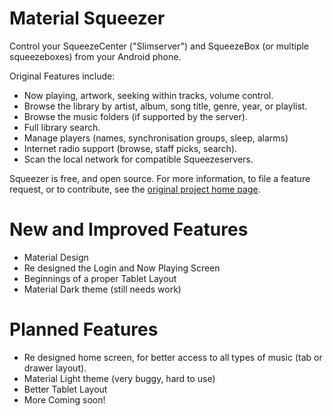 Material Squeezer
=================

Control your SqueezeCenter ("Slimserver") and SqueezeBox (or multiple squeezeboxes)
from your Android phone.

Original Features include:

*   Now playing, artwork, seeking within tracks, volume control.
*   Browse the library by artist, album, song title, genre, year, or playlist.
*   Browse the music folders (if supported by the server).
*   Full library search.
*   Manage players (names, synchronisation groups, sleep, alarms)
*   Internet radio support (browse, staff picks, search).
*   Scan the local network for compatible Squeezeservers.

Squeezer is free, and open source.  For more information, to file a feature request,
or to contribute, see the
[original project home page](https://nikclayton.github.io/android-squeezer/).

New and Improved Features
=========================

*   Material Design
*   Re designed the Login and Now Playing Screen
*   Beginnings of a proper Tablet Layout
*   Material Dark theme (still needs work)

Planned Features
================

*   Re designed home screen, for better access to all types of music (tab or drawer layout).
*   Material Light theme (very buggy, hard to use)
*   Better Tablet Layout
*   More Coming soon!
